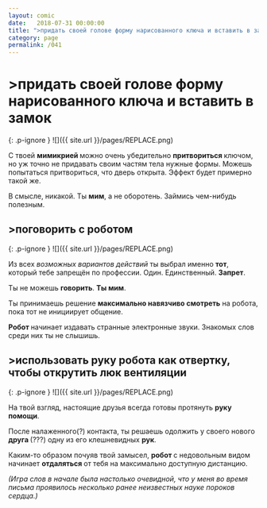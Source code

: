 ```yaml
---
layout: comic
date:   2018-07-31 00:00:00 
title: ">придать своей голове форму нарисованного ключа и вставить в замок"
category: page
permalink: /041
---
```

# >придать своей голове форму нарисованного ключа и вставить в замок

{: .p-ignore }
![]({{ site.url }}/pages/REPLACE.png)

С твоей <strong>мимикрией </strong>можно очень убедительно <strong>притвориться </strong>ключом, но уж точно не придавать своим частям тела нужные формы. Можешь попытаться притвориться, что дверь открыта. Эффект будет примерно такой же.

В смысле, никакой. Ты <strong>мим</strong>, а не оборотень. Займись чем-нибудь полезным.

## >поговорить с роботом

{: .p-ignore }
![]({{ site.url }}/pages/REPLACE.png)

Из всех <em>возможных вариантов действий</em> ты выбрал именно <strong>тот</strong>, который тебе запрещён по профессии. Один. Единственный. <strong>Запрет</strong>.

Ты не можешь <strong>говорить</strong>. <strong>Ты мим</strong>.

Ты принимаешь решение <strong>максимально навязчиво смотреть</strong> на робота, пока тот не инициирует общение. 

<strong>Робот </strong>начинает издавать странные электронные звуки. Знакомых слов среди них ты не слышишь.

## >использовать руку робота как отвертку, чтобы открутить люк вентиляции

{: .p-ignore }
![]({{ site.url }}/pages/REPLACE.png)

На твой взгляд, настоящие друзья всегда готовы протянуть <strong>руку помощи</strong>. 

После налаженного(?) контакта, ты решаешь одолжить у своего нового <strong>друга </strong>(???) одну из его клешневидных <strong>рук</strong>.

Каким-то образом почуяв твой замысел, <strong>робот </strong>с недовольным видом начинает <strong>отдаляться </strong>от тебя на максимально доступную дистанцию.

<em>(Игра слов в начале была настолько очевидной, что у меня во время письма проявилось несколько ранее неизвестных науке пороков сердца.)</em>
